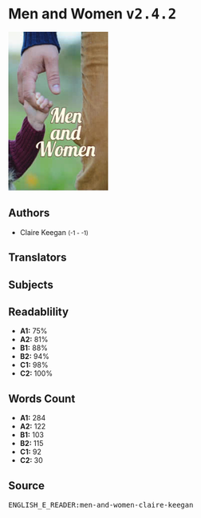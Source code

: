 # Men and Women <kbd>v2.4.2</kbd>

![](./cover.medium.jpg "")

## Authors


 - Claire Keegan <small>(-1 - -1)</small>

## Translators



## Subjects



## Readablility


 - **A1:** 75%
 - **A2:** 81%
 - **B1:** 88%
 - **B2:** 94%
 - **C1:** 98%
 - **C2:** 100%

## Words Count


 - **A1:** 284
 - **A2:** 122
 - **B1:** 103
 - **B2:** 115
 - **C1:** 92
 - **C2:** 30

## Source


<kbd>ENGLISH_E_READER:men-and-women-claire-keegan</kbd>
